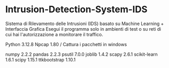 # Intrusion-Detection-System-IDS
Sistema di Rilevamento delle Intrusioni (IDS) basato su Machine Learning + Interfaccia Grafica
Esegui il programma solo in ambienti di test o su reti di cui hai l'autorizzazione a monitorare il traffico.

Python 3.12.8
Npcap 1.80 / Cattura i pacchetti in windows

numpy 2.2.2
pandas 2.2.3
psutil 7.0.0
joblib 1.4.2
scapy 2.6.1
scikit-learn 1.6.1
scipy 1.15.1
ttkbootstrap 1.10.1


